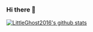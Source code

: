 ### Hi there 👋

<!--
**littleghost2016/littleghost2016** is a ✨ _special_ ✨ repository because its `README.md` (this file) appears on your GitHub profile.

Here are some ideas to get you started:

- 🔭 I’m currently working on ...
- 🌱 I’m currently learning ...
- 👯 I’m looking to collaborate on ...
- 🤔 I’m looking for help with ...
- 💬 Ask me about ...
- 📫 How to reach me: ...
- 😄 Pronouns: ...
- ⚡ Fun fact: ...
-->

[![LittleGhost2016's github stats](https://github-readme-stats.vercel.app/api?username=LittleGhost2016&show_icons=true)](https://github.com/littleghost2016)
